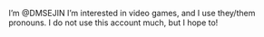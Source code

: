 I’m @DMSEJIN
I’m interested in video games, and I use they/them pronouns. I do not use this account much, but I hope to!
